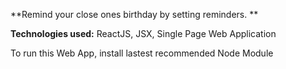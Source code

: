 **Remind your close ones birthday by setting reminders.
**


**Technologies used:** ReactJS, JSX, Single Page Web Application

To run this Web App, install lastest recommended Node Module

